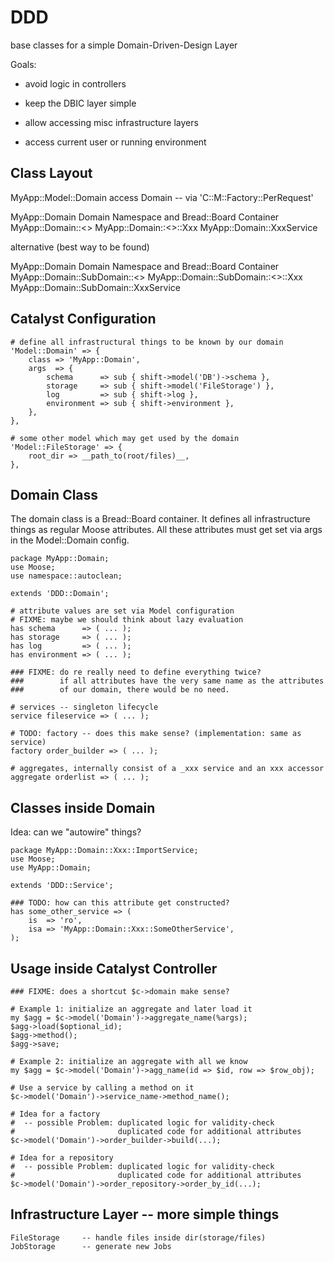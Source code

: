 # DDD #

base classes for a simple Domain-Driven-Design Layer

Goals:

* avoid logic in controllers

* keep the DBIC layer simple

* allow accessing misc infrastructure layers

* access current user or running environment


## Class Layout ##

MyApp::Model::Domain        access Domain -- via 'C::M::Factory::PerRequest'

MyApp::Domain               Domain Namespace and Bread::Board Container
MyApp::Domain::<<Aggregate>>
MyApp::Domain::<<Aggregate>>::Xxx
MyApp::Domain::XxxService

alternative (best way to be found)

MyApp::Domain               Domain Namespace and Bread::Board Container
MyApp::Domain::SubDomain::<<Aggregate>>
MyApp::Domain::SubDomain::<<Aggregate>>::Xxx
MyApp::Domain::SubDomain::XxxService


## Catalyst Configuration ##

    # define all infrastructural things to be known by our domain
    'Model::Domain' => {
        class => 'MyApp::Domain',
        args  => {
            schema      => sub { shift->model('DB')->schema },
            storage     => sub { shift->model('FileStorage') },
            log         => sub { shift->log },
            environment => sub { shift->environment },
        },
    },
    
    # some other model which may get used by the domain
    'Model::FileStorage' => {
        root_dir => __path_to(root/files)__,
    },


## Domain Class ##

The domain class is a Bread::Board container. It defines all infrastructure
things as regular Moose attributes. All these attributes must get set via
args in the Model::Domain config.

    package MyApp::Domain;
    use Moose;
    use namespace::autoclean;
    
    extends 'DDD::Domain';
    
    # attribute values are set via Model configuration
    # FIXME: maybe we should think about lazy evaluation
    has schema      => ( ... );
    has storage     => ( ... );
    has log         => ( ... );
    has environment => ( ... );
    
    ### FIXME: do re really need to define everything twice?
    ###        if all attributes have the very same name as the attributes
    ###        of our domain, there would be no need.
    
    # services -- singleton lifecycle
    service fileservice => ( ... );
    
    # TODO: factory -- does this make sense? (implementation: same as service)
    factory order_builder => ( ... );
    
    # aggregates, internally consist of a _xxx service and an xxx accessor
    aggregate orderlist => ( ... );

## Classes inside Domain ##

Idea: can we "autowire" things?

    package MyApp::Domain::Xxx::ImportService;
    use Moose;
    use MyApp::Domain;
    
    extends 'DDD::Service';
    
    ### TODO: how can this attribute get constructed?
    has some_other_service => (
        is  => 'ro',
        isa => 'MyApp::Domain::Xxx::SomeOtherService',
    );


## Usage inside Catalyst Controller ##

    ### FIXME: does a shortcut $c->domain make sense?

    # Example 1: initialize an aggregate and later load it
    my $agg = $c->model('Domain')->aggregate_name(%args);
    $agg->load($optional_id);
    $agg->method();
    $agg->save;
    
    # Example 2: initialize an aggregate with all we know
    my $agg = $c->model('Domain')->agg_name(id => $id, row => $row_obj);
    
    # Use a service by calling a method on it
    $c->model('Domain')->service_name->method_name();
    
    # Idea for a factory
    #  -- possible Problem: duplicated logic for validity-check
    #                       duplicated code for additional attributes
    $c->model('Domain')->order_builder->build(...);
    
    # Idea for a repository
    #  -- possible Problem: duplicated logic for validity-check
    #                       duplicated code for additional attributes
    $c->model('Domain')->order_repository->order_by_id(...);


## Infrastructure Layer -- more simple things ##

    FileStorage     -- handle files inside dir(storage/files)
    JobStorage      -- generate new Jobs

